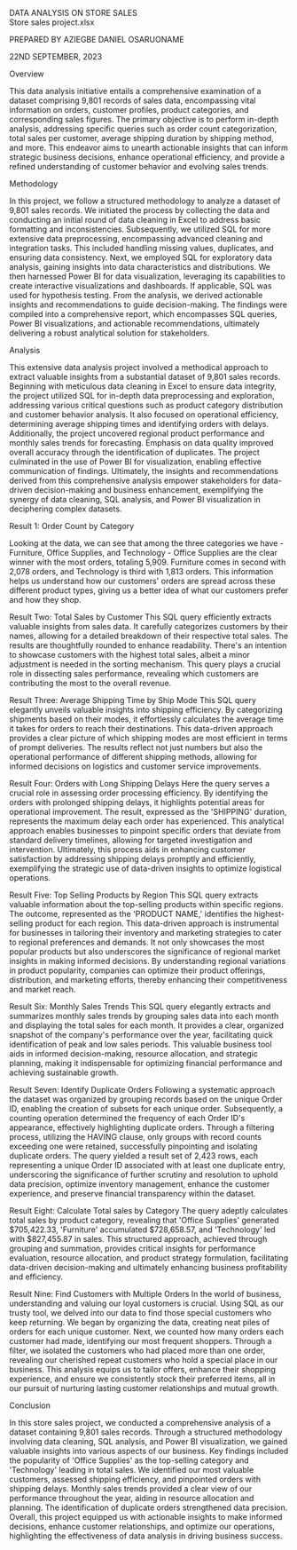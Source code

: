 
DATA ANALYSIS ON STORE SALES 	
Store sales  project.xlsx  






PREPARED BY
 AZIEGBE DANIEL OSARUONAME














22ND SEPTEMBER, 2023

Overview 

This data analysis initiative entails a comprehensive examination of a dataset comprising 9,801 records of sales data, encompassing vital information on orders, customer profiles, product categories, and corresponding sales figures. The primary objective is to perform in-depth analysis, addressing specific queries such as order count categorization, total sales per customer, average shipping duration by shipping method, and more. This endeavor aims to unearth actionable insights that can inform strategic business decisions, enhance operational efficiency, and provide a refined understanding of customer behavior and evolving sales trends.

Methodology

In this project, we follow a structured methodology to analyze a dataset of 9,801 sales records. We initiated the process by collecting the data and conducting an initial round of data cleaning in Excel to address basic formatting and inconsistencies. Subsequently, we utilized SQL for more extensive data preprocessing, encompassing advanced cleaning and integration tasks. This included handling missing values, duplicates, and ensuring data consistency. Next, we employed SQL for exploratory data analysis, gaining insights into data characteristics and distributions. We then harnessed Power BI for data visualization, leveraging its capabilities to create interactive visualizations and dashboards. If applicable, SQL was used for hypothesis testing. From the analysis, we derived actionable insights and recommendations to guide decision-making. The findings were compiled into a comprehensive report, which encompasses SQL queries, Power BI visualizations, and actionable recommendations, ultimately delivering a robust analytical solution for stakeholders.

Analysis

This extensive data analysis project involved a methodical approach to extract valuable insights from a substantial dataset of 9,801 sales records. Beginning with meticulous data cleaning in Excel to ensure data integrity, the project utilized SQL for in-depth data preprocessing and exploration, addressing various critical questions such as product category distribution and customer behavior analysis. It also focused on operational efficiency, determining average shipping times and identifying orders with delays. Additionally, the project uncovered regional product performance and monthly sales trends for forecasting. Emphasis on data quality improved overall accuracy through the identification of duplicates. The project culminated in the use of Power BI for visualization, enabling effective communication of findings. Ultimately, the insights and recommendations derived from this comprehensive analysis empower stakeholders for data-driven decision-making and business enhancement, exemplifying the synergy of data cleaning, SQL analysis, and Power BI visualization in deciphering complex datasets.

Result 1: Order Count by Category

Looking at the data, we can see that among the three categories we have - Furniture, Office Supplies, and Technology - Office Supplies are the clear winner with the most orders, totaling 5,909. Furniture comes in second with 2,078 orders, and Technology is third with 1,813 orders. This information helps us understand how our customers' orders are spread across these different product types, giving us a better idea of what our customers prefer and how they shop.


Result Two: Total Sales by Customer
This SQL query efficiently extracts valuable insights from sales data. It carefully categorizes customers by their names, allowing for a detailed breakdown of their respective total sales. The results are thoughtfully rounded to enhance readability. There's an intention to showcase customers with the highest total sales, albeit a minor adjustment is needed in the sorting mechanism. This query plays a crucial role in dissecting sales performance, revealing which customers are contributing the most to the overall revenue.

Result Three: Average Shipping Time by Ship Mode
This SQL query elegantly unveils valuable insights into shipping efficiency. By categorizing shipments based on their modes, it effortlessly calculates the average time it takes for orders to reach their destinations. This data-driven approach provides a clear picture of which shipping modes are most efficient in terms of prompt deliveries. The results reflect not just numbers but also the operational performance of different shipping methods, allowing for informed decisions on logistics and customer service improvements.


Result Four: Orders with Long Shipping Delays
Here the  query serves a crucial role in assessing order processing efficiency. By identifying the orders with prolonged shipping delays, it highlights potential areas for operational improvement. The result, expressed as the 'SHIPPING' duration, represents the maximum delay each order has experienced. This analytical approach enables businesses to pinpoint specific orders that deviate from standard delivery timelines, allowing for targeted investigation and intervention. Ultimately, this process aids in enhancing customer satisfaction by addressing shipping delays promptly and efficiently, exemplifying the strategic use of data-driven insights to optimize logistical operations.


Result Five:  Top Selling Products by Region
This SQL query extracts valuable information about the top-selling products within specific regions. The outcome, represented as the 'PRODUCT NAME,' identifies the highest-selling product for each region. This data-driven approach is instrumental for businesses in tailoring their inventory and marketing strategies to cater to regional preferences and demands. It not only showcases the most popular products but also underscores the significance of regional market insights in making informed decisions. By understanding regional variations in product popularity, companies can optimize their product offerings, distribution, and marketing efforts, thereby enhancing their competitiveness and market reach.



Result Six: Monthly Sales Trends
This SQL query elegantly extracts and summarizes monthly sales trends by grouping sales data into each month and displaying the total sales for each month. It provides a clear, organized snapshot of the company's performance over the year, facilitating quick identification of peak and low sales periods. This valuable business tool aids in informed decision-making, resource allocation, and strategic planning, making it indispensable for optimizing financial performance and achieving sustainable growth.


Result Seven: Identify Duplicate Orders
  Following a systematic approach the dataset was organized by grouping records based on the unique Order ID, enabling the creation of subsets for each unique order. Subsequently, a counting operation determined the frequency of each Order ID's appearance, effectively highlighting duplicate orders. Through a filtering process, utilizing the HAVING clause, only groups with record counts exceeding one were retained, successfully pinpointing and isolating duplicate orders. The query yielded a result set of 2,423 rows, each representing a unique Order ID associated with at least one duplicate entry, underscoring the significance of further scrutiny and resolution to uphold data precision, optimize inventory management, enhance the customer experience, and preserve financial transparency within the dataset.

Result Eight:  Calculate Total sales  by Category
The query adeptly calculates total sales by product category, revealing that 'Office Supplies' generated $705,422.33, 'Furniture' accumulated $728,658.57, and 'Technology' led with $827,455.87 in sales. This structured approach, achieved through grouping and summation, provides critical insights for performance evaluation, resource allocation, and product strategy formulation, facilitating data-driven decision-making and ultimately enhancing business profitability and efficiency.

Result Nine:  Find Customers with Multiple Orders
In the world of business, understanding and valuing our loyal customers is crucial. Using SQL as our trusty tool, we delved into our data to find those special customers who keep returning. We began by organizing the data, creating neat piles of orders for each unique customer. Next, we counted how many orders each customer had made, identifying our most frequent shoppers. Through a filter, we isolated the customers who had placed more than one order, revealing our cherished repeat customers who hold a special place in our business. This analysis equips us to tailor offers, enhance their shopping experience, and ensure we consistently stock their preferred items, all in our pursuit of nurturing lasting customer relationships and mutual growth.

Conclusion 

In this store sales project, we conducted a comprehensive analysis of a dataset containing 9,801 sales records. Through a structured methodology involving data cleaning, SQL analysis, and Power BI visualization, we gained valuable insights into various aspects of our business. Key findings included the popularity of 'Office Supplies' as the top-selling category and 'Technology' leading in total sales. We identified our most valuable customers, assessed shipping efficiency, and pinpointed orders with shipping delays. Monthly sales trends provided a clear view of our performance throughout the year, aiding in resource allocation and planning. The identification of duplicate orders strengthened data precision. Overall, this project equipped us with actionable insights to make informed decisions, enhance customer relationships, and optimize our operations, highlighting the effectiveness of data analysis in driving business success.


